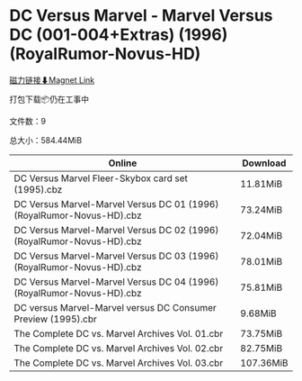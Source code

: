 # DC Versus Marvel - Marvel Versus DC (001-004+Extras) (1996) (RoyalRumor-Novus-HD)

[磁力链接⬇Magnet Link](magnet:?xt=urn:btih:35a16a64440cf3dbe55065b5b0048b036700121e&dn=DC%20Versus%20Marvel%20-%20Marvel%20Versus%20DC%20%28001-004%2BExtras%29%20%281996%29%20%28RoyalRumor-Novus-HD%29)

打包下载📦仍在工事中

文件数：9

总大小：584.44MiB

Online | Download
--- | ---
DC Versus Marvel Fleer-Skybox card set (1995).cbz | 11.81MiB
DC Versus Marvel-Marvel Versus DC 01 (1996) (RoyalRumor-Novus-HD).cbz | 73.24MiB
DC Versus Marvel-Marvel Versus DC 02 (1996) (RoyalRumor-Novus-HD).cbz | 72.04MiB
DC Versus Marvel-Marvel Versus DC 03 (1996) (RoyalRumor-Novus-HD).cbz | 78.01MiB
DC Versus Marvel-Marvel Versus DC 04 (1996) (RoyalRumor-Novus-HD).cbz | 75.81MiB
DC versus Marvel-Marvel versus DC Consumer Preview (1995).cbr | 9.68MiB
The Complete DC vs. Marvel Archives Vol. 01.cbr | 73.75MiB
The Complete DC vs. Marvel Archives Vol. 02.cbr | 82.75MiB
The Complete DC vs. Marvel Archives Vol. 03.cbr | 107.36MiB